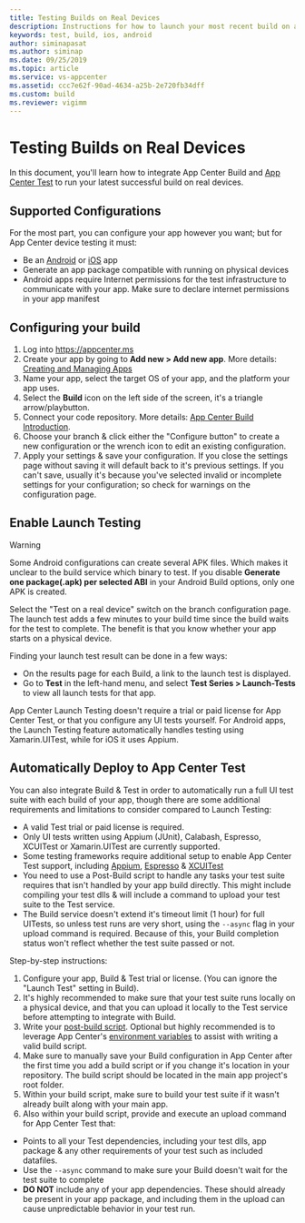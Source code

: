 ```yaml
---
title: Testing Builds on Real Devices
description: Instructions for how to launch your most recent build on a physical device to make sure it works
keywords: test, build, ios, android
author: siminapasat
ms.author: siminap
ms.date: 09/25/2019
ms.topic: article
ms.service: vs-appcenter
ms.assetid: ccc7e62f-90ad-4634-a25b-2e720fb34dff 
ms.custom: build
ms.reviewer: vigimm
---
```


# Testing Builds on Real Devices

In this document, you'll learn how to integrate App Center Build and [App Center Test](~/test-cloud/index.md) to run your latest successful build on real devices. 

## Supported Configurations
For the most part, you can configure your app however you want; but for App Center device testing it must:
   - Be an [Android](~/build/android/first-build.md) or [iOS](~/build/ios/first-build.md) app
   - Generate an app package compatible with running on physical devices
   - Android apps require Internet permissions for the test infrastructure to communicate with your app. Make sure to declare internet permissions in your app manifest

## Configuring your build
1. Log into https://appcenter.ms
2. Create your app by going to **Add new > Add new app**. More details: [Creating and Managing Apps](~/dashboard/creating-and-managing-apps.md)
3. Name your app, select the target OS of your app, and the platform your app uses.
4. Select the **Build** icon on the left side of the screen, it's a triangle arrow/playbutton.
5. Connect your code repository. More details: [App Center Build Introduction](~/build/index.md).
6. Choose your branch & click either the "Configure button" to create a new configuration or the wrench icon to edit an existing configuration. 
7. Apply your settings & save your configuration. If you close the settings page without saving it will default back to it's previous settings. If you can't save, usually it's because you've selected invalid or incomplete settings for your configuration; so check for warnings on the configuration page.  

## Enable Launch Testing
> [!WARNING]
> Some Android configurations can create several APK files. Which makes it unclear to the build service which binary to test. If you disable **Generate one package(.apk) per selected ABI** in your Android Build options, only one APK is created.

Select the "Test on a real device" switch on the branch configuration page. The launch test adds a few minutes to your build time since the build waits for the test to complete. The benefit is that you know whether your app starts on a physical device.

Finding your launch test result can be done in a few ways:

- On the results page for each Build, a link to the launch test is displayed.
- Go to **Test** in the left-hand menu, and select **Test Series > Launch-Tests** to view all launch tests for that app. 

App Center Launch Testing doesn't require a trial or paid license for App Center Test, or that you configure any UI tests yourself. For Android apps, the Launch Testing feature automatically handles testing using Xamarin.UITest, while for iOS it uses Appium. 

## Automatically Deploy to App Center Test
You can also integrate Build & Test in order to automatically run a full UI test suite with each build of your app, though there are some additional requirements and limitations to consider compared to Launch Testing:

- A valid Test trial or paid license is required.
- Only UI tests written using Appium (JUnit), Calabash, Espresso, XCUITest or Xamarin.UITest are currently supported. 
- Some testing frameworks require additional setup to enable App Center Test support, including [Appium](~/test-cloud/preparing-for-upload/appium), [Espresso](~/test-cloud/preparing-for-upload/espresso) & [XCUITest](~/test-cloud/preparing-for-upload/xcuitest) 
- You need to use a Post-Build script to handle any tasks your test suite requires that isn't handled by your app build directly. This might include compiling your test dlls & will include a command to upload your test suite to the Test service.
- The Build service doesn't extend it's timeout limit (1 hour) for full UITests, so unless test runs are very short, using the `--async` flag in your upload command is required. Because of this, your Build completion status won't reflect whether the test suite passed or not.

Step-by-step instructions:
1. Configure your app, Build & Test trial or license. (You can ignore the "Launch Test" setting in Build).
2. It's highly recommended to make sure that your test suite runs locally on a physical device, and that you can upload it locally to the Test service before attempting to integrate with Build. 
3. Write your [post-build script](~/build/custom/scripts/index.md#post-build). Optional but highly recommended is to leverage App Center's [environment variables](~/build/custom/variables/index.md) to assist with writing a valid build script.
4. Make sure to manually save your Build configuration in App Center after the first time you add a build script or if you change it's location in your repository. The build script should be located in the main app project's root folder. 
5. Within your build script, make sure to build your test suite if it wasn't already built along with your main app.
6. Also within your build script, provide and execute an upload command for App Center Test that:
- Points to all your Test dependencies, including your test dlls, app package & any other requirements of your test such as included datafiles. 
- Use the `--async` command to make sure your Build doesn't wait for the test suite to complete
- **DO NOT** include any of your app dependencies. These should already be present in your app package, and including them in the upload can cause unpredictable behavior in your test run. 


